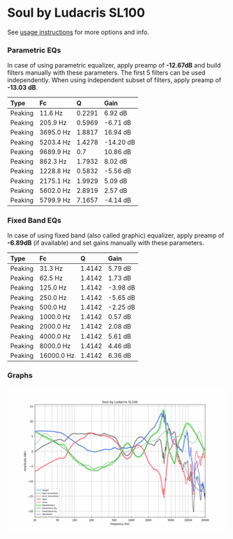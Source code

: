 # Soul by Ludacris SL100
See [usage instructions](https://github.com/jaakkopasanen/AutoEq#usage) for more options and info.

### Parametric EQs
In case of using parametric equalizer, apply preamp of **-12.67dB** and build filters manually
with these parameters. The first 5 filters can be used independently.
When using independent subset of filters, apply preamp of **-13.03 dB**.

| Type    | Fc        |      Q | Gain      |
|:--------|:----------|:-------|:----------|
| Peaking | 11.6 Hz   | 0.2291 | 6.92 dB   |
| Peaking | 205.9 Hz  | 0.5969 | -6.71 dB  |
| Peaking | 3695.0 Hz | 1.8817 | 16.94 dB  |
| Peaking | 5203.4 Hz | 1.4278 | -14.20 dB |
| Peaking | 9689.9 Hz | 0.7    | 10.86 dB  |
| Peaking | 862.3 Hz  | 1.7932 | 8.02 dB   |
| Peaking | 1228.8 Hz | 0.5832 | -5.56 dB  |
| Peaking | 2175.1 Hz | 1.9929 | 5.09 dB   |
| Peaking | 5602.0 Hz | 2.8919 | 2.57 dB   |
| Peaking | 5799.9 Hz | 7.1657 | -4.14 dB  |

### Fixed Band EQs
In case of using fixed band (also called graphic) equalizer, apply preamp of **-6.89dB**
(if available) and set gains manually with these parameters.

| Type    | Fc         |      Q | Gain     |
|:--------|:-----------|:-------|:---------|
| Peaking | 31.3 Hz    | 1.4142 | 5.79 dB  |
| Peaking | 62.5 Hz    | 1.4142 | 1.73 dB  |
| Peaking | 125.0 Hz   | 1.4142 | -3.98 dB |
| Peaking | 250.0 Hz   | 1.4142 | -5.65 dB |
| Peaking | 500.0 Hz   | 1.4142 | -2.25 dB |
| Peaking | 1000.0 Hz  | 1.4142 | 0.57 dB  |
| Peaking | 2000.0 Hz  | 1.4142 | 2.08 dB  |
| Peaking | 4000.0 Hz  | 1.4142 | 5.61 dB  |
| Peaking | 8000.0 Hz  | 1.4142 | 4.46 dB  |
| Peaking | 16000.0 Hz | 1.4142 | 6.36 dB  |

### Graphs
![](./Soul%20by%20Ludacris%20SL100.png)